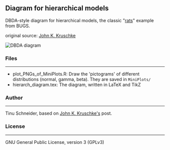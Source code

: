 ## Diagram for hierarchical models


DBDA-style diagram for hierarchical models, the classic "[rats](http://www.mrc-bsu.cam.ac.uk/bugs/documentation/exampVol1/node3.html)" example from BUGS.

original source: [John K. Kruschke](http://doingbayesiandataanalysis.blogspot.ch/2013/10/diagrams-for-hierarchical-models-we.html)


![DBDA diagram](https://raw.github.com/tinu-schneider/DBDA_hierach_diagram/master/Example.png)


### Files
--------
* plot_PNGs_of_MiniPlots.R: Draw the 'pictograms' of  different distributions (normal, gamma, beta). They are saved in `MiniPlots/`
* hierarch_diagram.tex: The diagram, written in LaTeX and TikZ


### Author
------
Tinu Schneider, based on [John K. Kruschke's](http://doingbayesiandataanalysis.blogspot.ch/2013/10/diagrams-for-hierarchical-models-we.html) post.



### License
-----
GNU General Public License, version 3 (GPLv3)

